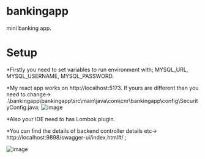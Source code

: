# bankingapp
mini banking app.
# Setup
*Firstly you need to set variables to run environment with;
MYSQL_URL, MYSQL_USERNAME, MYSQL_PASSWORD.

*My react app works on http://localhost:5173. If yours are different than you need to change-> .\bankingapp\bankingapp\src\main\java\com\cnr\bankingapp\config\SecurityConfig.java;
![image](https://github.com/user-attachments/assets/abb329a5-13a9-4dc1-b50d-c5a5f1fd9876)

*Also your IDE need to has Lombok plugin.

*You can find the details of backend controller details etc-> http://localhost:9898/swagger-ui/index.html#/ ;

![image](https://github.com/user-attachments/assets/e652f805-6b76-4c80-9bc0-459360d789a5)


